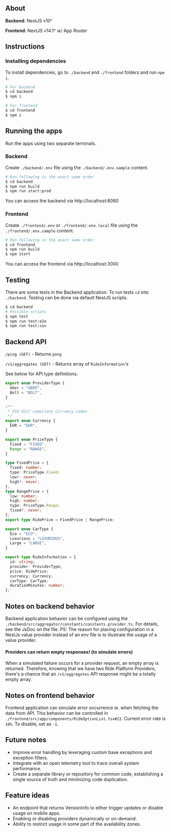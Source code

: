 ## About

**Backend**: NestJS v10^

**Frontend**: NextJS v14.1^ w/ App Router

## Instructions

### Installing dependencies

To install dependencies, go to `./backend` and `./frontend` folders and run `npm i`.

```sh
# For backend
$ cd backend
$ npm i
```

```sh
# For frontend
$ cd frontend
$ npm i
```

## Running the apps

Run the apps using two separate terminals.

### Backend

Create `./backend/.env` file using the `./backend/.env.sample` content.

```sh
# Run following in the exact same order
$ cd backend
$ npm run build
$ npm run start:prod
```

You can access the backend via http://localhost:8080

### Frontend

Create `./frontend/.env` or `./frontend/.env.local` file using the `./frontend/.env.sample` content.

```sh
# Run following in the exact same order
$ cd frontend
$ npm run build
$ npm start
```

You can access the frontend via http://localhost:3000

## Testing

There are some tests in the Backend application. To run tests `cd` into `./backend`. Testing can be done via default NestJS scripts.

```sh
$ cd backend
# Possible scripts
$ npm test
$ npm run test:e2e
$ npm run test:cov
```

## Backend API

`/ping (GET)` - Returns `pong`

`/v1/aggregates (GET)` - Returns array of `RideInformation`'s

See below for API type definitions.

```typescript
export enum ProviderType {
  Uber = "UBER",
  Bolt = "BOLT",
}

/**
 * ISO 4217 compliant Currency codes
 */
export enum Currency {
  EUR = "EUR",
}

export enum PriceType {
  Fixed = "FIXED",
  Range = "RANGE",
}

type FixedPrice = {
  fixed: number;
  type: PriceType.Fixed;
  low?: never;
  high?: never;
};
type RangePrice = {
  low: number;
  high: number;
  type: PriceType.Range;
  fixed?: never;
};
export type RidePrice = FixedPrice | RangePrice;

export enum CarType {
  Eco = "ECO",
  Luxurious = "LUXURIOUS",
  Large = "LARGE",
}

export type RideInformation = {
  id: string;
  provider: ProviderType;
  price: RidePrice;
  currency: Currency;
  carType: CarType;
  durationMinutes: number;
};
```

## Notes on backend behavior

Backend application behavior can be configured using the `./backend/src/aggregator/constants/constants.provider.ts`. For details, see the JsDoc on the file.
PS: The reason for placing configuration in a NestJs value provider instead of an env file is to illustrate the usage of a value provider.

#### Providers can return empty responses! (to simulate errors)

When a simulated failure occurs for a provider request, an empty array is returned. Therefore, knowing that we have two Ride Platform Providers, there's a chance that an `/v1/aggregates` API response might be a totally empty array.

## Notes on frontend behavior

Frontend application can simulate error occurrence ie. when fetching the data from API.
This behavior can be controlled in `./frontend/src/app/components/RideOptionList.tsx#22`. Current error rate is `10%`. To disable, set as `-1`.

## Future notes

- Improve error handling by leveraging custom base exceptions and exception filters.
- Integrate with an open telemetry tool to trace overall system performance.
- Create a separate library or repository for common code, establishing a single source of truth and minimizing code duplication.

## Feature ideas

- An endpoint that returns VersionInfo to either trigger updates or disable usage on mobile apps.
- Enabling or disabling providers dynamically or on-demand.
- Ability to restrict usage in some part of the availability zones.
